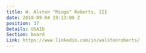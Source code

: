 ```yaml
---
title: W. Alston "Mingo" Roberts, III
date: 2018-09-04 19:13:00 Z
position: 37
Details: USAID
Section: board
Link: https://www.linkedin.com/in/walstonroberts/
---
```



